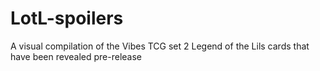 # LotL-spoilers
A visual compilation of the Vibes TCG set 2 Legend of the Lils cards that have been revealed pre-release
